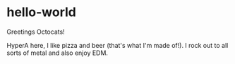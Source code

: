 # hello-world

Greetings Octocats!

HyperA here, I like pizza and beer (that's what I'm made of!).
I rock out to all sorts of metal and also enjoy EDM.
